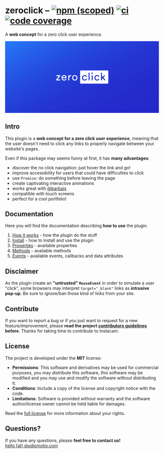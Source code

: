 # zeroclick – [![npm (scoped)](https://img.shields.io/npm/v/@studiomotio/zeroclick.svg)](https://www.npmjs.com/package/@studiomotio/zeroclick) [![ci](https://img.shields.io/github/workflow/status/studiomotio/zeroclick/ci)](https://github.com/studiomotio/zeroclick/actions?query=workflow:"CI") [![code coverage](https://img.shields.io/coveralls/github/studiomotio/zeroclick)](https://coveralls.io/github/studiomotio/zeroclick)
A **web concept** for a zero click user experience.

[![zeroclick](logo.svg "Discover the experiment")](https://zeroclick.js.org/)

## Intro
This plugin is a **web concept for a zero click user experience**, meaning that the user doesn't need to click any links to properly navigate between your website's pages.

Even if this package may seems funny at first, it has **many advantages**:
- discover the no click navigation: just hover the link and go!
- improve accessibility for users that could have difficulties to click
- use `Promise`: do something before leaving the page
- create captivating interactive animations
- works great with [@barbajs](http://barba.js.org/)
- compatible with touch screens
- perfect for a cool portfolio!

## Documentation
Here you will find the documentation describing **how to use** the plugin.

1. [How it works](DOCUMENTATION.md#how-it-works) - how the plugin do the stuff
2. [Install](DOCUMENTATION.md#install) - how to install and use the plugin
3. [Properties](DOCUMENTATION.md#properties) - available properties
4. [Methods](DOCUMENTATION.md#methods) - available methods
5. [Events](DOCUMENTATION.md#events) - available events, callbacks and data attributes

## Disclaimer
As the plugin create an **"untrusted" `MouseEvent`** in order to simulate a user "click", some browsers may interpret `target="_blank"` links as **intrusive pop-up**. Be sure to ignore/ban those kind of links from your site.

## Contribute
If you want to report a bug or if you just want to request for a new feature/improvement, please **read the project [contributors guidelines](CONTRIBUTING.md) before**. Thanks for taking time to contribute to Instacam.

## License
The project is developed under the **MIT** license:

- **Permissions**: This software and derivatives may be used for commercial purposes, you may distribute this software, this software may be modified and you may use and modify the software without distributing it.
- **Conditions**: Include a copy of the license and copyright notice with the code.
- **Limitations**: Software is provided without warranty and the software author/license owner cannot be held liable for damages.

Read the [full license](LICENSE.md) for more information about your rights.

## Questions?
If you have any questions, please **feel free to contact us!**  
[hello [at] studiomotio.com](mailto:hello@studiomotio.com)
